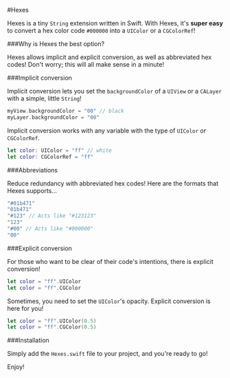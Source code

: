 #Hexes

Hexes is a tiny `String` extension written in Swift. With Hexes, it's **super easy** to convert a hex color code `#000000` into a `UIColor` or a `CGColorRef`!

###Why is Hexes the best option?

Hexes allows implicit and explicit conversion, as well as abbreviated hex codes! Don't worry; this will all make sense in a minute!

###Implicit conversion

Implicit conversion lets you set the `backgroundColor` of a `UIView` or a `CALayer` with a simple, little `String`!

```Swift
myView.backgroundColor = "00" // black
myLayer.backgroundColor = "00"
```

Implicit conversion works with any variable with the type of `UIColor` or `CGColorRef`.

```Swift
let color: UIColor = "ff" // white
let color: CGColorRef = "ff"
```

###Abbreviations

Reduce redundancy with abbreviated hex codes! Here are the formats that Hexes supports...

```Swift
"#01b471"
"01b471"
"#123" // Acts like "#123123"
"123"
"#00" // Acts like "#000000"
"00"
```

###Explicit conversion

For those who want to be clear of their code's intentions, there is explicit conversion!

```Swift
let color = "ff".UIColor
let color = "ff".CGColor
```

Sometimes, you need to set the `UIColor`'s opacity. Explicit conversion is here for you!

```Swift
let color = "ff".UIColor(0.5)
let color = "ff".CGColor(0.5)
```

###Installation

Simply add the `Hexes.swift` file to your project, and you're ready to go!

Enjoy!
